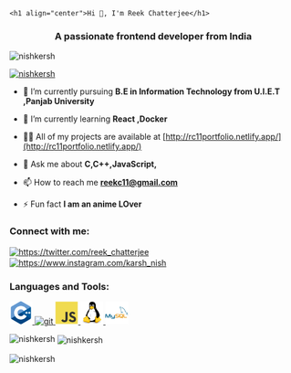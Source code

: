 <!DOCTYPE html>
<html lang="en">
<head>
    <meta charset="UTF-8">
    <meta http-equiv="X-UA-Compatible" content="IE=edge">
    <meta name="viewport" content="width=device-width, initial-scale=1.0">
    <title>Document</title>
</head>
<body>

    <h1 align="center">Hi 👋, I'm Reek Chatterjee</h1>
<h3 align="center">A passionate frontend developer from India</h3>

<p align="left"> <img src="https://komarev.com/ghpvc/?username=nishkersh&label=Profile%20views&color=0e75b6&style=flat" alt="nishkersh" /> </p>

<p align="left"> <a href="https://github.com/ryo-ma/github-profile-trophy"><img src="https://github-profile-trophy.vercel.app/?username=nishkersh" alt="nishkersh" /></a> </p>

- 🔭 I’m currently pursuing **B.E in Information Technology from U.I.E.T ,Panjab University**

- 🌱 I’m currently learning **React ,Docker**

- 👨‍💻 All of my projects are available at [http://rc11portfolio.netlify.app/](http://rc11portfolio.netlify.app/)

- 💬 Ask me about **C,C++,JavaScript,**

- 📫 How to reach me **reekc11@gmail.com**

- ⚡ Fun fact **I am an anime LOver**

<h3 align="left">Connect with me:</h3>
<p align="left">
<a href="www.linkedin.com/in/reek-chatterjee-rc11" target="blank"><img align="center" src="https://raw.githubusercontent.com/rahuldkjain/github-profile-readme-generator/master/src/images/icons/Social/linked-in-alt.svg" alt="https://twitter.com/reek_chatterjee" height="30" width="40" /></a>
<a href="https://instagram.com/https://www.instagram.com/karsh_nish" target="blank"><img align="center" src="https://raw.githubusercontent.com/rahuldkjain/github-profile-readme-generator/master/src/images/icons/Social/instagram.svg" alt="https://www.instagram.com/karsh_nish" height="30" width="40" /></a>
</p>

<h3 align="left">Languages and Tools:</h3>
<p align="left"> <a href="https://www.w3schools.com/cpp/" target="_blank" rel="noreferrer"> <img src="https://raw.githubusercontent.com/devicons/devicon/master/icons/cplusplus/cplusplus-original.svg" alt="cplusplus" width="40" height="40"/> </a> <a href="https://git-scm.com/" target="_blank" rel="noreferrer"> <img src="https://www.vectorlogo.zone/logos/git-scm/git-scm-icon.svg" alt="git" width="40" height="40"/> </a> <a href="https://developer.mozilla.org/en-US/docs/Web/JavaScript" target="_blank" rel="noreferrer"> <img src="https://raw.githubusercontent.com/devicons/devicon/master/icons/javascript/javascript-original.svg" alt="javascript" width="40" height="40"/> </a> <a href="https://www.linux.org/" target="_blank" rel="noreferrer"> <img src="https://raw.githubusercontent.com/devicons/devicon/master/icons/linux/linux-original.svg" alt="linux" width="40" height="40"/> </a> <a href="https://www.mysql.com/" target="_blank" rel="noreferrer"> <img src="https://raw.githubusercontent.com/devicons/devicon/master/icons/mysql/mysql-original-wordmark.svg" alt="mysql" width="40" height="40"/> </a> </p>

<p><img align="left" src="https://github-readme-stats.vercel.app/api/top-langs?username=nishkersh&show_icons=true&locale=en&layout=compact" alt="nishkersh" /></p>

<p>&nbsp;<img align="center" src="https://github-readme-stats.vercel.app/api?username=nishkersh&show_icons=true&locale=en" alt="nishkersh" /></p>

<p><img align="center" src="https://github-readme-streak-stats.herokuapp.com/?user=nishkersh&" alt="nishkersh" /></p>
</body>
</html>
